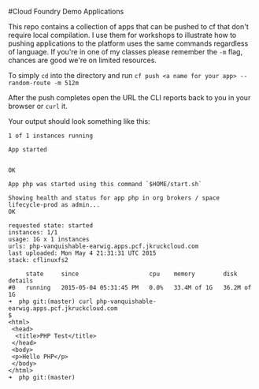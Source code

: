#Cloud Foundry Demo Applications

This repo contains a collection of apps that can be pushed to cf that don't require local compilation. I use them for workshops to illustrate how to pushing applications to the platform uses the same commands regardless of language. If you're in one of my classes please remember the `-m` flag, chances are good we're on limited resources. 

To simply `cd` into the directory and run `cf push <a name for your app> --random-route -m 512m`

After the push completes open the URL the CLI reports back to you in your browser or `curl` it.

Your output should look something like this:
```
1 of 1 instances running

App started


OK

App php was started using this command `$HOME/start.sh`

Showing health and status for app php in org brokers / space lifecycle-prod as admin...
OK

requested state: started
instances: 1/1
usage: 1G x 1 instances
urls: php-vanquishable-earwig.apps.pcf.jkruckcloud.com
last uploaded: Mon May 4 21:31:31 UTC 2015
stack: cflinuxfs2

     state     since                    cpu    memory        disk          details
#0   running   2015-05-04 05:31:45 PM   0.0%   33.4M of 1G   36.2M of 1G
➜  php git:(master) curl php-vanquishable-earwig.apps.pcf.jkruckcloud.com                                                       $
<html>
 <head>
  <title>PHP Test</title>
 </head>
 <body>
 <p>Hello PHP</p>
 </body>
</html>
➜  php git:(master)
```
